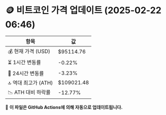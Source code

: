 # 🪙 비트코인 가격 업데이트 (2025-02-22 06:46)

| 항목                | 값 |
|--------------------|----------------|
| 💰 현재 가격 (USD) | $95114.76 |
| ⏳ 1시간 변동률    | -0.22% |
| 📆 24시간 변동률   | -3.23% |
| 🔝 역대 최고가 (ATH) | $109021.48 |
| 📉 ATH 대비 하락률 | -12.77% |

🔄 **이 파일은 GitHub Actions에 의해 자동으로 업데이트됩니다.**
